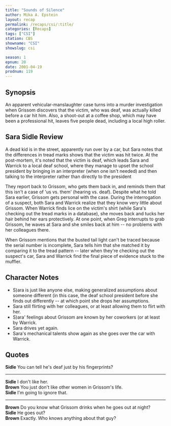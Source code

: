 ```yaml
---
title: "Sounds of Silence"
author: Mika A. Epstein
layout: recap
permalink: /recaps/csi/:title/
categories: [Recaps]
tags: ["CSI"]
station: CBS
showname: "CSI"
showslug: csi

season: 1
epnum: 20
date: 2001-04-19
prodnum: 119  
---
```


## Synopsis

An apparent vehicular-manslaughter case turns into a murder investigation when Grissom discovers that the victim, who was deaf, was actually killed before a car hit him. Also, a shoot-out at a coffee shop, which may have been a professional hit, leaves five people dead, including a local high roller.

## Sara Sidle Review

A dead kid is in the street, apparently run over by a car, but Sara notes that the differences in tread marks shows that the victim was hit twice. At the post-mortem, it's noted that the victim is deaf, which leads Sara and Warrick to a local deaf school, where they manage to upset the school president by bringing in an interpreter (when one isn't needed) and then talking to the interpreter rather than directly to the president

They report back to Grissom, who gets them back in, and reminds them that this isn't a case of 'us vs. them' (hearing vs. deaf). Despite what he told Sara earlier, Grissom gets personal with the case. During the interrogation of a suspect, both Sara and Warrick realize that they know very little about Grissom. When Warrick finds lice on the victim's shirt (while Sara's checking out the tread marks in a database), she moves back and tucks her hair behind her ears protectively. At one point, when Greg interrupts to grab Grissom, he waves at Sara and she smiles back at him -- no problems with her colleagues there.

When Grissom mentions that the busted tail light can't be traced because the serial number is incomplete, Sara tells him that she matched it by comparing it to the tread pattern -- later when they're checking out the suspect's car, Sara and Warrick find the final piece of evidence stuck to the muffler.

## Character Notes

* S)ara is just like anyone else, making generalized assumptions about someone different (in this case, the deaf school president before she finds out differently -- at which point she drops her assumptions.  
* Sara still flirting with her colleagues, or at least allowing them to flirt with her.  
* S)ara' feelings about Grissom are known by her coworkers (or at least by Warrick.  
* Sara drives yet again.  
* Sara's mechanical talents show again as she goes over the car with Warrick.

## Quotes

**Sidle** You can tell he's deaf just by his fingerprints?  

- - -

**Sidle** I don't like her.  
**Brown** You just don't like other women in Grissom's life.  
**Sidle** I'm going to ignore that.  

- - -

**Brown** Do you know what Grissom drinks when he goes out at night?  
**Sidle** He goes out?  
**Brown** Exactly. Who knows anything about that guy?

